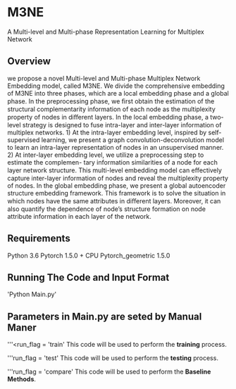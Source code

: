 # M3NE
A Multi-level and Multi-phase Representation Learning for Multiplex Network

## Overview
we propose a novel Multi-level and Multi-phase Multiplex Network Embedding model, called M3NE. We divide the comprehensive embedding of M3NE into three phases, which are a local embedding phase and a global phase. In
the preprocessing phase, we ﬁrst obtain the estimation of the structural complementarity information of each node as the multiplexity property of nodes in diﬀerent layers. In the local embedding
phase, a two-level strategy is designed to fuse intra-layer and inter-layer information of multiplex networks. 1) At the intra-layer embedding level, inspired by self-supervised learning, we present a graph
convolution-deconvolution model to learn an intra-layer representation of nodes in an unsupervised manner. 2) At inter-layer embedding level, we utilize a preprocessing step to estimate the complemen-
tary information similarities of a node for each layer network structure. This multi-level embedding model can eﬀectively capture inter-layer information of nodes and reveal the multiplexity property of
nodes. In the global embedding phase, we present a global autoencoder structure embedding framework. This framework is to solve the situation in which nodes have the same attributes in diﬀerent
layers. Moreover, it can also quantify the dependence of node’s structure formation on node attribute information in each layer of the network.

## Requirements
Python 3.6
Pytorch 1.5.0 + CPU
Pytorch_geometric 1.5.0

## Running The Code and Input Format

  'Python Main.py'

## Parameters in Main.py are seted by Manual Maner

  '''<run_flag = 'train'
This code will be used to perform the **training** process.

  '''run_flag = 'test'
This code will be used to perform the **testing** process.

  '''run_flag = 'compare'
This code will be used to perform the **Baseline Methods**.
